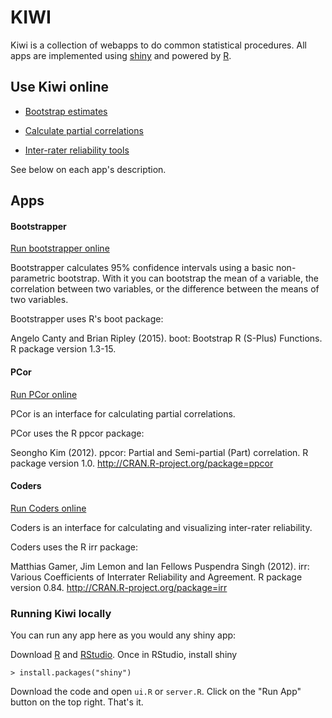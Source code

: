 KIWI
====

Kiwi is a collection of webapps to do common statistical procedures. All apps are implemented using [shiny](http://shiny.rstudio.com/) and powered by [R](http://www.r-project.org/).

## Use Kiwi online

* [Bootstrap estimates](http://jjara.shinyapps.io/Bootstrapper/)

* [Calculate partial correlations](http://jjara.shinyapps.io/PCor/)

* [Inter-rater reliability tools](http://jjara.shinyapps.io/Coders/)

See below on each app's description.

## Apps

#### Bootstrapper

[Run bootstrapper online](http://jjara.shinyapps.io/Bootstrapper/)

Bootstrapper calculates 95% confidence intervals using a basic non-parametric bootstrap. With it you can bootstrap the mean of a variable, the correlation between two variables, or the difference between the means of two variables.

Bootstrapper uses R's boot package:

Angelo Canty and Brian Ripley (2015). boot: Bootstrap R (S-Plus) Functions. R package version 1.3-15.

#### PCor

[Run PCor online](http://jjara.shinyapps.io/PCor/)

PCor is an interface for calculating partial correlations.

PCor uses the R ppcor package:

Seongho Kim (2012). ppcor: Partial and Semi-partial (Part) correlation. R package version 1.0.
  http://CRAN.R-project.org/package=ppcor

#### Coders

[Run Coders online](http://jjara.shinyapps.io/Coders/)

Coders is an interface for calculating and visualizing inter-rater reliability.

Coders uses the R irr package:

Matthias Gamer, Jim Lemon and Ian Fellows Puspendra Singh (2012). irr: Various Coefficients of Interrater Reliability and Agreement. R package version 0.84. http://CRAN.R-project.org/package=irr

### Running Kiwi locally

You can run any app here as you would any shiny app:

Download [R](http://cran.r-project.org/mirrors.html) and [RStudio](http://www.rstudio.com/). Once in RStudio, install shiny

```
> install.packages("shiny")
```

Download the code and open `ui.R` or `server.R`. Click on the "Run App" button on the top right. That's it.